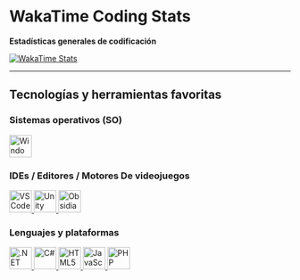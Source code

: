 ﻿#  WakaTime Coding Stats

 **Estadísticas generales de codificación**

[![WakaTime Stats](https://github-readme-stats.vercel.app/api/wakatime?username=LechuDev&theme=dark&layout=compact)](https://wakatime.com/@LechuDev)

---

##  Tecnologías y herramientas favoritas

###  Sistemas operativos (SO)
<div align="left">
  <a href="https://www.microsoft.com/" target="_blank">
    <img src="https://cdn.jsdelivr.net/gh/devicons/devicon/icons/windows8/windows8-original.svg" width="40" alt="Windows" />
  </a>
</div>

###  IDEs / Editores / Motores De videojuegos
<div align="left">
  <a href="https://code.visualstudio.com/" target="_blank">
    <img src="https://cdn.jsdelivr.net/gh/devicons/devicon/icons/vscode/vscode-original.svg" width="40" alt="VS Code" />
  </a>
  <a href="https://unity.com/" target="_blank">
    <img src="https://cdn.jsdelivr.net/gh/devicons/devicon/icons/unity/unity-original.svg" width="40" alt="Unity" />
  </a>
  <a href="https://obsidian.md/" target="_blank">
    <img src="https://cdn.jsdelivr.net/gh/mgmeyers/brand-icons/svg/obsidian.svg" width="40" alt="Obsidian" />
  </a>
</div>

###  Lenguajes y plataformas
<div align="left">
  <a href="https://dotnet.microsoft.com/" target="_blank">
    <img src="https://cdn.jsdelivr.net/gh/devicons/devicon/icons/dotnetcore/dotnetcore-original.svg" width="40" alt=".NET" />
  </a>
  <a href="https://learn.microsoft.com/en-us/dotnet/csharp/" target="_blank">
    <img src="https://cdn.jsdelivr.net/gh/devicons/devicon/icons/csharp/csharp-original.svg" width="40" alt="C#" />
  </a>
  <a href="https://developer.mozilla.org/en-US/docs/Web/HTML" target="_blank">
    <img src="https://cdn.jsdelivr.net/gh/devicons/devicon/icons/html5/html5-original.svg" width="40" alt="HTML5" />
  </a>
  <a href="https://developer.mozilla.org/en-US/docs/Web/JavaScript" target="_blank">
    <img src="https://cdn.jsdelivr.net/gh/devicons/devicon/icons/javascript/javascript-original.svg" width="40" alt="JavaScript" />
  </a>
  <a href="https://www.php.net/" target="_blank">
    <img src="https://cdn.jsdelivr.net/gh/devicons/devicon/icons/php/php-original.svg" width="40" alt="PHP" />
  </a>
</div>
